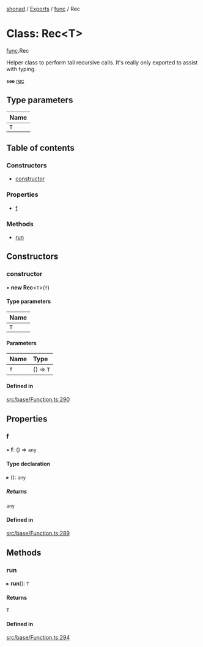 [shonad](../README.md) / [Exports](../modules.md) / [func](../modules/func.md) / Rec

# Class: Rec<T\>

[func](../modules/func.md).Rec

Helper class to perform tail recursive calls. It's really only
exported to assist with typing.

**`see`** [rec](../modules/func.md#rec)

## Type parameters

| Name |
| :------ |
| `T` |

## Table of contents

### Constructors

- [constructor](func.Rec.md#constructor)

### Properties

- [f](func.Rec.md#f)

### Methods

- [run](func.Rec.md#run)

## Constructors

### constructor

• **new Rec**<`T`\>(`f`)

#### Type parameters

| Name |
| :------ |
| `T` |

#### Parameters

| Name | Type |
| :------ | :------ |
| `f` | () => `T` |

#### Defined in

[src/base/Function.ts:290](https://github.com/jonlaing/shonad/blob/299d147/src/base/Function.ts#L290)

## Properties

### f

• **f**: () => `any`

#### Type declaration

▸ (): `any`

##### Returns

`any`

#### Defined in

[src/base/Function.ts:289](https://github.com/jonlaing/shonad/blob/299d147/src/base/Function.ts#L289)

## Methods

### run

▸ **run**(): `T`

#### Returns

`T`

#### Defined in

[src/base/Function.ts:294](https://github.com/jonlaing/shonad/blob/299d147/src/base/Function.ts#L294)
